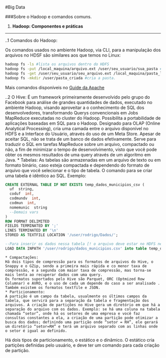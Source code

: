 #Big Data

###Sobre o Hadoop e comandos comuns.

1. **Hadoop: Componentes e práticas**
-------
..1 Comandos do Hadoop:

  Os comandos usados no ambiente Hadoop, via CLI, para a manipulação dos
  arquivos no HDSF são similares aos que temos no Linux:

  ```bash
  hadoop fs -ls #lista os arquivos dentro do HDFS
  hadoop fs -put /local_maquina/arquivo.ext /user/seu_usuario/sua_pasta #copia o arquivo local para o HDFS
  hadoop fs -get /user/seu_usuario/seu_arquivo.ext /local_maquina/pasta_local #copia o arquivo do HDFS para a máquina onde está o Hadoop  
  hadoop fs -mkdir /user/pasta_criada #cria a pasta.
  ```
Mais comandos disponíveis no [Guide da Apache](https://hadoop.apache.org/docs/r2.7.1/hadoop-project-dist/hadoop-common/CommandsManual.html)

..2 O Hive:
É um framework primeiramente desenvolvido pelo grupo do Facebook para análise de grandes quantidades de dados, executado no ambiente Hadoop, visando aproveitar a o conhecimento de SQL dos desenvolvedores, transformando Querys convencionais  em Jobs MapReduce executadas no cluster do Hadoop. Possibilita a portabilidade de aplicações baseadas em SQL para o Hadoop. Designado para OLAP (Online Analytical Processing), cria uma camada entre o arquivo disponível no HDFS e a Interface do Usuário, através do uso de um Meta Store.
Apesar de aceitar SQL, não se trata de um banco de dados efetivamente. Serve para traduzir o SQL em tarefas MapReduce sobre um arquivo, compactado ou não, a fim de minimizar o tempo de desenvolvimento, visto que você pode obter os mesmos resultados de uma query através de um algoritmo em Java.
	* Tabelas:
	As tabelas são armazenadas em um arquivo de texto ou em formato binário, caso esteja compactada e dependendo do formato de arquivo que você selecionar e o tipo de tabela. O comando para se criar uma tabela é idêntico ao SQL.
  Exemplo:
  ```SQL
  CREATE EXTERNAL TABLE IF NOT EXISTS temp_dados_municipios_csv (
    uf  string,
    coduf  int,
    codmundv  int,
    codmun  int,
    nomemunic  string
    --Demais vars
  )
  ROW FORMAT DELIMITED
  FIELDS TERMINATED BY ';'
  LINES TERMINATED BY '\n'
  STORED AS TEXTFILE LOCATION '/user/rodrigo/Dados/';

  --Para inserir os dados nessa tabela [! o arquivo deve estar no HDFS neste caso !]
  LOAD DATA INPATH '/user/rodrigo/dados_municipios.csv' into table temp_dados_municipios_csv;
  ```
	* Compactações:
	Há dois tipos de compressão para os formatos de arquivos do Hive, o Snappy e o GZip, sendo a primeira mais rápida e co menor taxa de compressão, e a segunda com maior taxa de compressão, mas torna-se mais lenta ao recuperar dados com uma query.
	Os formatos suportados pelo Hive são Parquet, ORC (Optmized Row Columnar) e AVRO, e o uso de cada um depende do caso a ser analisado .
	Também existem os formatos textfile e JSON.
	* Particionamento:
	A partição é um campo da tabela, usualmente os últimos campos da tabela, que servirá para a separação da tabela e fragmentação dos arquivos. A criação de partições no Hive gera um diretório em que há a separação do arquivo com os dados. Exemplo: se há uma coluna na tabela chamada “setor”, onde há os setores de uma empresa e você faz consultas constantes a ela, a criação de uma partição pode otimizar a busca dos dados; definindo uma partição onde “setor = RH”, ele gerará um diretório “setor=RH” e terá um arquivo separado com as linhas onde o setor é igual ao definido.
Há dois tipos de particionamento, o estático e o dinâmico.
	O estático cria partições definidas pelo usuário, e deve ter um comando para cada criação de partição.
